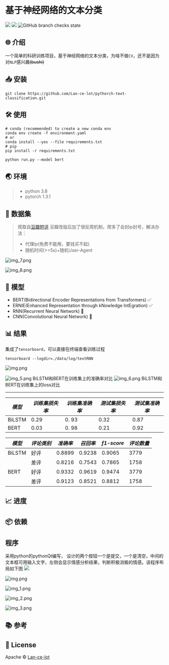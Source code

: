 # 基于神经网络的文本分类

[![](https://img.shields.io/badge/language-python-blue.svg)](https://github.com/Lan-ce-lot)
![](https://img.shields.io/badge/license-Apache-blue.svg)
![GitHub branch checks state](https://github.com/Lan-ce-lot/pythorch-text-classification/actions/workflows/python-app.yml/badge.svg)
<!--![GitHub branch checks state](https://img.shields.io/github/checks-status/lan-ce-lot/pythorch_text_classification/master?logoColor=blue)-->

## 🌐 介绍
一个简单的科研训练项目，基于神经网络的文本分类，为啥不做`CV`，还不是因为对`NLP`感兴趣~~(bushi)~~

## 📥 安装
`git clone https://github.com/Lan-ce-lot/pythorch-text-classification.git`
## 🛠 使用
```shell
# conda (recommended) to create a new conda env
conda env create -f environment.yaml
# or
conda install --yes --file requirements.txt
# pip
pip install -r requirements.txt
```

```shell
python run.py --model bert
```


## 🌏 环境
> * python 3.8
> * pytorch 1.3.1

## 💾 数据集

>爬取自[豆瓣短评](https://movie.douban.com/)
>豆瓣改版后加了很反爬机制，爬多了会封ip封号，解决办法：
> * 代理ip(免费不能用，要钱买不起)
> * 随机时间(>=5s)+随机User-Agent

![img_7.png](img/img_7.png)


![img_8.png](img/img_8.png)

## 🚙 模型
* BERT(Bidirectional Encoder Representations from Transformers) ✅
* ERNIE(Enhanced Representation through kNowledge IntEgration) ✅
* RNN(Recurrent Neural Network) 🤡
* CNN(Convolutional Neural Network) 🤡

## 📊 结果
集成了`tensorboard`，可以直接在终端查看训练过程
```shell
tensorboard --logdir=./data/log/textRNN
```
![img.png](tensorboard-X/img.png)

![img_5.png](img/img_5.png)
BiLSTM和BERT在训练集上的准确率对比
![img_6.png](img/img_6.png)
BiLSTM和BERT在训练集上的loss对比

---
| *模型*   | *训练集损失率* | *训练集准确率* | *测试集损失率* | *测试集准确率* |
|--------|----------|----------|----------|----------|
| BiLSTM | 0.29     | 0. 93    | 0.32     | 0.87     |
| BERT   | 0.03     | 0. 98    | 0.21     | 0.92     |




| *模型*   | *评论类别* | *准确率*  | *召回率*  | *f1-score* | *评论数量* |
|--------|--------|--------|--------|------------|--------|
| BiLSTM | 好评     | 0.8899 | 0.9238 | 0.9065     | 3779   |
|        | 差评     | 0.8216 | 0.7543 | 0.7865     | 1758   |
| BERT   | 好评     | 0.9332 | 0.9619 | 0.9474     | 3779   |
|        | 差评     | 0.9123 | 0.8521 | 0.8812     | 1758   |
## 📈 进度


## 📦 依赖

## 程序
采用python的pythonQt编写，
设计的两个按钮一个是提交，一个是清空，中间的文本框可用输入文字，左侧会显示情感分析结果，判断积极消极的情感。该程序布局如下图
![](img/img_4.png)

![img.png](img/img.png)

![img_1.png](img/img_1.png)

![img_2.png](img/img_2.png)

![img_3.png](img/img_3.png)

## 📚 参考


## 📝 License
Apache © [Lan-ce-lot](https://github.com/Lan-ce-lot)
